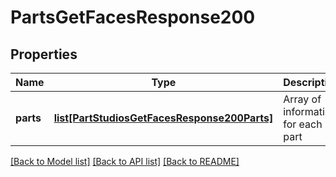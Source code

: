 # PartsGetFacesResponse200

## Properties
Name | Type | Description | Notes
------------ | ------------- | ------------- | -------------
**parts** | [**list[PartStudiosGetFacesResponse200Parts]**](PartStudiosGetFacesResponse200Parts.md) | Array of information for each part | [optional] 

[[Back to Model list]](../README.md#documentation-for-models) [[Back to API list]](../README.md#documentation-for-api-endpoints) [[Back to README]](../README.md)


